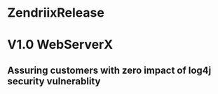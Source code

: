 # ZendriixRelease

# V1.0 WebServerX

## Assuring customers with zero impact of log4j security vulnerablity
